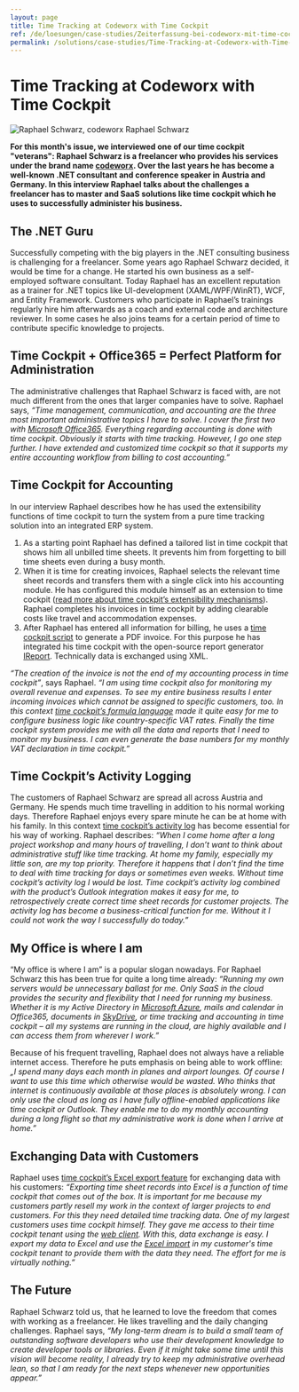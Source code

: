 ```yaml
---
layout: page
title: Time Tracking at Codeworx with Time Cockpit
ref: /de/loesungen/case-studies/Zeiterfassung-bei-codeworx-mit-time-cockpit/
permalink: /solutions/case-studies/Time-Tracking-at-Codeworx-with-Time-Cockpit/
---
```


<h1>Time Tracking at Codeworx with Time Cockpit
		</h1><div class="floatRight">
  <img src="/media/8e124b85-b706-4ea2-98e4-e9c93d295f14/time_cockpit/customer_solutions/case-studies/codeworx/codeworx_raphael_schwarz_jpg" alt="Raphael Schwarz, codeworx" title="Raphael Schwarz, codeworx" />
  <span class="imageCaption">Raphael Schwarz</span>
</div><p>
  <strong>For this month's issue, we interviewed one of our time cockpit "veterans": Raphael Schwarz is a freelancer who provides his services under the brand name <a href="http://www.codeworx.at" title="codeworx" target="_blank">codeworx</a>. Over the last years he has become a well-known .NET consultant and conference speaker in Austria and Germany. In this interview Raphael talks about the challenges a freelancer has to master and SaaS solutions like time cockpit which he uses to successfully administer his business.</strong>
</p><h2>The .NET Guru
		</h2><p>Successfully competing with the big players in the .NET consulting business is challenging for a freelancer. Some years ago Raphael Schwarz decided, it would be time for a change. He started his own business as a self-employed software consultant. Today Raphael has an excellent reputation as a trainer for .NET topics like UI-development (XAML/WPF/WinRT), WCF, and Entity Framework. Customers who participate in Raphael’s trainings regularly hire him afterwards as a coach and external code and architecture reviewer. In some cases he also joins teams for a certain period of time to contribute specific knowledge to projects.
		</p><h2>Time Cockpit + Office365 = Perfect Platform for Administration
		</h2><p>The administrative challenges that Raphael Schwarz is faced with, are not much different from the ones that larger companies have to solve. Raphael says, <em>“Time management, communication, and accounting are the three most important administrative topics I have to solve. I cover the first two with <a href="http://office.microsoft.com/en-us/" title="Microsoft Office365" target="_blank">Microsoft Office365</a>. Everything regarding accounting is done with time cockpit. Obviously it starts with time tracking. However, I go one step further. I have extended and customized time cockpit so that it supports my entire accounting workflow from billing to cost accounting.”</em></p><function name="Composite.Media.ImageGallery.Slimbox2">
  <param name="MediaFolder" value="MediaArchive:bbf90590-2ea6-4e1f-9b2c-297f4a7e7f4e" />
  <param name="ThumbnailMaxHeight" value="110" />
</function><h2>Time Cockpit for Accounting
		</h2><p>In our interview Raphael describes how he has used the extensibility functions of time cockpit to turn the system from a pure time tracking solution into an integrated ERP system.
		</p><ol>
  <li>As a starting point Raphael has defined a tailored list in time cockpit that shows him all unbilled time sheets. It prevents him from forgetting to bill time sheets even during a busy month.
			</li>
  <li>When it is time for creating invoices, Raphael selects the relevant time sheet records and transfers them with a single click into his accounting module. He has configured this module himself as an extension to time cockpit (<a href="http://help.timecockpit.com/?topic=html/c64adad3-3ddb-49a9-b7f8-c9eff1a984ac.htm" title="Extensibility in time cockpit" target="_blank">read more about time cockpit’s extensibility mechanisms</a>). Raphael completes his invoices in time cockpit by adding clearable costs like travel and accommodation expenses.
			</li>
  <li>After Raphael has entered all information for billing, he uses a <a href="http://help.timecockpit.com/?topic=html/c20d94e9-97dc-48a8-9171-fd3bb70dad86.htm" title="Scripting in time cockpit" target="_blank">time cockpit script</a> to generate a PDF invoice. For this purpose he has integrated his time cockpit with the open-source report generator <a href="http://community.jaspersoft.com/project/ireport-designer" title="IReport Homepage" target="_blank">IReport</a>. Technically data is exchanged using XML.
			</li>
</ol><p>
  <em>“The creation of the invoice is not the end of my accounting process in time cockpit”</em>, says Raphael. <em>“I am using time cockpit also for monitoring my overall revenue and expenses. To see my entire business results I enter incoming invoices which cannot be assigned to specific customers, too. In this context <a href="http://help.timecockpit.com/?topic=html/28e3e0bd-6bd7-4435-930b-69671817bf95.htm" target="_blank">time cockpit’s formula language</a> made it quite easy for me to configure business logic like country-specific VAT rates. Finally the time cockpit system provides me with all the data and reports that I need to monitor my business. I can even generate the base numbers for my monthly VAT declaration in time cockpit.”</em></p><h2>Time Cockpit’s Activity Logging
		</h2><p>The customers of Raphael Schwarz are spread all across Austria and Germany. He spends much time travelling in addition to his normal working days. Therefore Raphael enjoys every spare minute he can be at home with his family. In this context <a href="~/tour/activity-tracking" target="_blank">time cockpit’s activity log</a> has become essential for his way of working. Raphael describes: <em>“When I come home after a long project workshop and many hours of travelling, I don’t want to think about administrative stuff like time tracking. At home my family, especially my little son, are my top priority. Therefore it happens that I don’t find the time to deal with time tracking for days or sometimes even weeks. Without time cockpit’s activity log I would be lost. Time cockpit’s activity log combined with the product’s Outlook integration makes it easy for me, to retrospectively create correct time sheet records for customer projects. The activity log has become a business-critical function for me. Without it I could not work the way I successfully do today.”</em></p><h2>My Office is where I am
		</h2><p>“My office is where I am” is a popular slogan nowadays. For Raphael Schwarz this has been true for quite a long time already: <em>“Running my own servers would be unnecessary ballast for me. Only SaaS in the cloud provides the security and flexibility that I need for running my business. Whether it is my Active Directory in <a href="http://azure.microsoft.com/" title="Homepage of Microsoft Azure" target="_blank">Microsoft Azure</a>, mails and calendar in Office365, documents in <a href="http://windows.microsoft.com/en-us/skydrive/download" title="SkyDrive for Windows" target="_blank">SkyDrive</a>, or time tracking and accounting in time cockpit – all my systems are running in the cloud, are highly available and I can access them from wherever I work.”</em></p><p>Because of his frequent travelling, Raphael does not always have a reliable internet access. Therefore he puts emphasis on being able to work offline: <em>„I spend many days each month in planes and airport lounges. Of course I want to use this time which otherwise would be wasted. Who thinks that internet is continuously available at those places is absolutely wrong. I can only use the cloud as long as I have fully offline-enabled applications like time cockpit or Outlook. They enable me to do my monthly accounting during a long flight so that my administrative work is done when I arrive at home.”</em></p><h2>Exchanging Data with Customers
		</h2><p>Raphael uses <a href="http://help.timecockpit.com/?topic=html/77e1bfc5-2e00-4348-9208-cba65638f3b5.htm" target="_blank">time cockpit’s Excel export feature</a> for exchanging data with his customers: <em>“Exporting time sheet records into Excel is a function of time cockpit that comes out of the box. It is important for me because my customers partly resell my work in the context of larger projects to end customers. For this they need detailed time tracking data. One of my largest customers uses time cockpit himself. They gave me access to their time cockpit tenant using the <a href="http://login.timecockpit.com" title="time cockpit web client" target="_blank">web client</a>. With this, data exchange is easy. I export my data to Excel and use the <a href="http://help.timecockpit.com/?topic=html/ee560e49-e503-4d80-9167-2e6533f50dbe.htm" target="_blank">Excel import</a> in my customer's time cockpit tenant to provide them with the data they need. The effort for me is virtually nothing.”</em></p><h2>The Future
		</h2><p>Raphael Schwarz told us, that he learned to love the freedom that comes with working as a freelancer. He likes travelling and the daily changing challenges. Raphael says, <em>“My long-term dream is to build a small team of outstanding software developers who use their development knowledge to create developer tools or libraries. Even if it might take some time until this vision will become reality, I already try to keep my administrative overhead lean, so that I am ready for the next steps whenever new opportunities appear.”</em></p>
